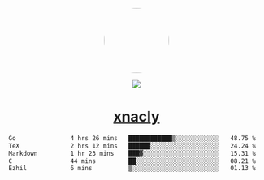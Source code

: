<p align="center">
  <img style="border-radius: 100px" width="128" height="128" src="https://avatars.githubusercontent.com/u/47723417?v=4"/>
</p>
<p align="center">
  <img src="https://komarev.com/ghpvc/?username=xnacly&&style=flat-square"/>
</p>

<h1 align="center"><a href="https://xnacly.me"> xnacly</a> </h1>

<!--START_SECTION:waka-->

```txt
Go               4 hrs 26 mins   ████████████▒░░░░░░░░░░░░   48.75 %
TeX              2 hrs 12 mins   ██████░░░░░░░░░░░░░░░░░░░   24.24 %
Markdown         1 hr 23 mins    ███▓░░░░░░░░░░░░░░░░░░░░░   15.31 %
C                44 mins         ██░░░░░░░░░░░░░░░░░░░░░░░   08.21 %
Ezhil            6 mins          ▒░░░░░░░░░░░░░░░░░░░░░░░░   01.13 %
```

<!--END_SECTION:waka-->

